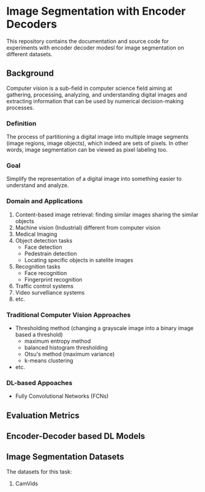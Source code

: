 # Image Segmentation with Encoder Decoders
This repository contains the documentation and source code for experiments with encoder decoder modesl for image segmentation on different datasets.

## Background
Computer vision is a sub-field in computer science field aiming at gathering, processing, analyzing, and understanding digital images and extracting information that can be used by numerical decision-making processes.

### Definition
The process of partitioning a digital image into multiple image segments (image regions, image objects), which indeed are sets of pixels. In other words, image segmentation can be viewed as pixel labeling too.

### Goal
Simplify the representation of a digital image into something easier to understand and analyze. 

### Domain and Applications
1. Content-based image retrieval: finding similar images sharing the similar objects
2. Machine vision (Industrial) different from computer vision
3. Medical Imaging
4. Object detection tasks
    - Face detection
    - Pedestrain detection
    - Locating specific objects in satelite images
5. Recognition tasks
    - Face recognition
    - Fingerprint recognition
6. Traffic control systems
7. Video survelliance systems
8. etc.

### Traditional Computer Vision Approaches
- Thresholding method (changing a grayscale image into a binary image based a threshold)
    - maximum entropy method
    - balanced histogram thresholding
    - Otsu's method (maximum variance)
    - k-means clustering
- etc.
### DL-based Appoaches
- Fully Convolutional Networks (FCNs)
## Evaluation Metrics
## Encoder-Decoder based DL Models

## Image Segmentation Datasets
The datasets for this task:
1. CamVids